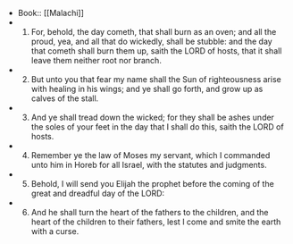 - Book:: [[Malachi]]
- 1. For, behold, the day cometh, that shall burn as an oven; and all the proud, yea, and all that do wickedly, shall be stubble: and the day that cometh shall burn them up, saith the LORD of hosts, that it shall leave them neither root nor branch.
- 2. But unto you that fear my name shall the Sun of righteousness arise with healing in his wings; and ye shall go forth, and grow up as calves of the stall.
- 3. And ye shall tread down the wicked; for they shall be ashes under the soles of your feet in the day that I shall do this, saith the LORD of hosts.
- 4. Remember ye the law of Moses my servant, which I commanded unto him in Horeb for all Israel, with the statutes and judgments.
- 5. Behold, I will send you Elijah the prophet before the coming of the great and dreadful day of the LORD:
- 6. And he shall turn the heart of the fathers to the children, and the heart of the children to their fathers, lest I come and smite the earth with a curse.
